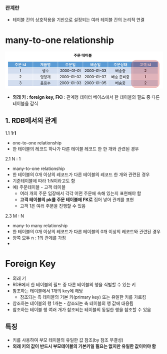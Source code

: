 ### 관계란

- 테이블 간의 상호작용을 기반으로 설정되는 여러 테이블 간의 논리적 연결

# many-to-one relationship
![alt text](../img/db_relationship.png)

- **외래 키 : foreign key, FK)** : 관계형 데이터 베이스에서 한 테이블의 필드 중 다른 테이블을 감식

## 1. RDB에서의 관계

1.1 **1:1**

- one-to-one relationship
- 한 테이블의 레코드 하나가 다른 테이블 레코드 한 한 개와 관련된 경우

2.1 N : 1

- many-to-one relationship
- 한 테이블의 0개 이상의 레코드가 다른 테이블의 레코드 한 개와 관련된 경우
- 기준테이블에 따라 1:N이라고도 함
- 예) 주문테이블 - 고객 테이블
    - 여러 개의 주문 입장에서 각각 어떤 주문에 속해 있는지 표현해야 함
    - **고객 테이블의 pk를 주문 테이블에 FK로** 집어 넣어 관계를 표현
    - 고객 1은 여러 주문을 진행할 수 있음

2.3 M : N

- many-to many relationship
- 한 테이블의 0개 이상의 레코드가 다른 테이블의 0개 이상의 레코드와 관련된 경우
- 양쪽 모두 n : 1의 관계를 가짐
- 

# Foreign Key

- 외래 키
- RDB에서 한 테이블의 필드 중 다른 테이블의 행을 식별할 수 있는 키
- 참조하는 테이블에서 1개의 key에 해당
    - 참조되는 측 테이블의 기본 키(primary key) 또는 유일한 키를 가르킴
- 참조하는 테이블의 행 1개는 - 참조되는 측 테이블의 행 값에 대응됨
- 참조하는 테이블 행 여러 개가 참조되는 테이블의 동일한 행을 참조할 수 있음

## 특징

- 키를 사용하여 부모 테이블의 유일한 값 참조(by 참조 무결성)
- **외래 키의 값이 반드시 부모테이블의 기본키일 필요는 없지만 유일한 값이어야  함**
